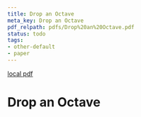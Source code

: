```yaml
---
title: Drop an Octave
meta_key: Drop an Octave
pdf_relpath: pdfs/Drop%20an%20Octave.pdf
status: todo
tags:
- other-default
- paper
---
```


[local pdf](../../../pdfs/Drop%20an%20Octave.pdf)

# Drop an Octave

